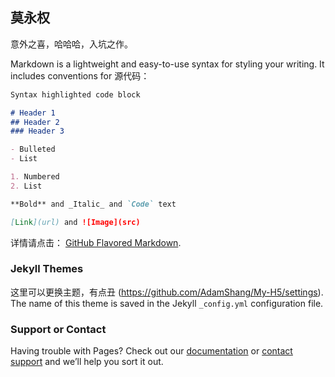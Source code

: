 ## 莫永权

意外之喜，哈哈哈，入坑之作。

Markdown is a lightweight and easy-to-use syntax for styling your writing. It includes conventions for 源代码：

```markdown
Syntax highlighted code block

# Header 1
## Header 2
### Header 3

- Bulleted
- List

1. Numbered
2. List

**Bold** and _Italic_ and `Code` text

[Link](url) and ![Image](src)
```

详情请点击： [GitHub Flavored Markdown](https://guides.github.com/features/mastering-markdown/).

### Jekyll Themes

这里可以更换主题，有点丑
(https://github.com/AdamShang/My-H5/settings). The name of this theme is saved in the Jekyll `_config.yml` configuration file.

### Support or Contact

Having trouble with Pages? Check out our [documentation](https://help.github.com/categories/github-pages-basics/) or [contact support](https://github.com/contact) and we’ll help you sort it out.
